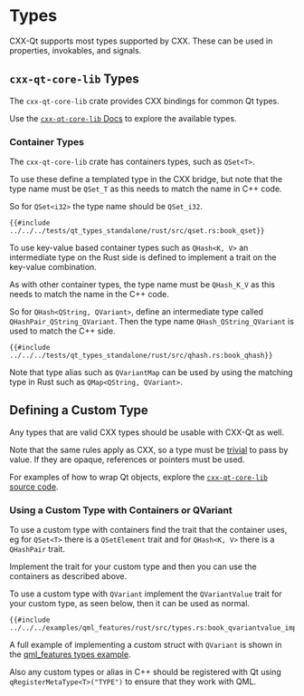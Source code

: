 <!--
SPDX-FileCopyrightText: 2021 Klarälvdalens Datakonsult AB, a KDAB Group company <info@kdab.com>
SPDX-FileContributor: Andrew Hayzen <andrew.hayzen@kdab.com>

SPDX-License-Identifier: MIT OR Apache-2.0
-->

# Types

CXX-Qt supports most types supported by CXX. These can be used in properties, invokables, and signals.

## `cxx-qt-core-lib` Types

The `cxx-qt-core-lib` crate provides CXX bindings for common Qt types.

Use the [`cxx-qt-core-lib` Docs](https://docs.rs/cxx-qt-core-lib/latest/cxx_qt_core_lib/) to explore the available types.

### Container Types

The `cxx-qt-core-lib` crate has containers types, such as `QSet<T>`.

To use these define a templated type in the CXX bridge, but note that the type
name must be `QSet_T` as this needs to match the name in C++ code.

So for `QSet<i32>` the type name should be `QSet_i32`.

```rust,ignore
{{#include ../../../tests/qt_types_standalone/rust/src/qset.rs:book_qset}}
```

To use key-value based container types such as `QHash<K, V>` an intermediate type on the Rust side
is defined to implement a trait on the key-value combination.

As with other container types, the type name must be `QHash_K_V` as this needs
to match the name in the C++ code.

So for `QHash<QString, QVariant>`, define an intermediate type called `QHashPair_QString_QVariant`.
Then the type name `QHash_QString_QVariant` is used to match the C++ side.

```rust,ignore
{{#include ../../../tests/qt_types_standalone/rust/src/qhash.rs:book_qhash}}
```

Note that type alias such as `QVariantMap` can be used by using the matching type in Rust such as `QMap<QString, QVariant>`.

## Defining a Custom Type

Any types that are valid CXX types should be usable with CXX-Qt as well.

Note that the same rules apply as CXX, so a type must be [trivial](https://cxx.rs/extern-c++.html?highlight=trivial#integrating-with-bindgen-generated-or-handwritten-unsafe-bindings) to pass by value.
If they are opaque, references or pointers must be used.

For examples of how to wrap Qt objects, explore the [`cxx-qt-core-lib` source code](https://github.com/KDAB/cxx-qt/tree/main/crates/cxx-qt-core-lib).

### Using a Custom Type with Containers or QVariant

To use a custom type with containers find the trait that the container uses, eg for `QSet<T>` there is a `QSetElement` trait and for `QHash<K, V>` there is a `QHashPair` trait.

Implement the trait for your custom type and then you can use the containers as described above.

To use a custom type with `QVariant` implement the `QVariantValue` trait for your custom type, as seen below, then it can be used as normal.

```rust,ignore
{{#include ../../../examples/qml_features/rust/src/types.rs:book_qvariantvalue_impl}}
```

A full example of implementing a custom struct with `QVariant` is shown in the [qml_features types example](https://github.com/KDAB/cxx-qt/blob/main/examples/qml_features/rust/src/types.rs).

Also any custom types or alias in C++ should be registered with Qt using `qRegisterMetaType<T>("TYPE")` to ensure that they work with QML.
